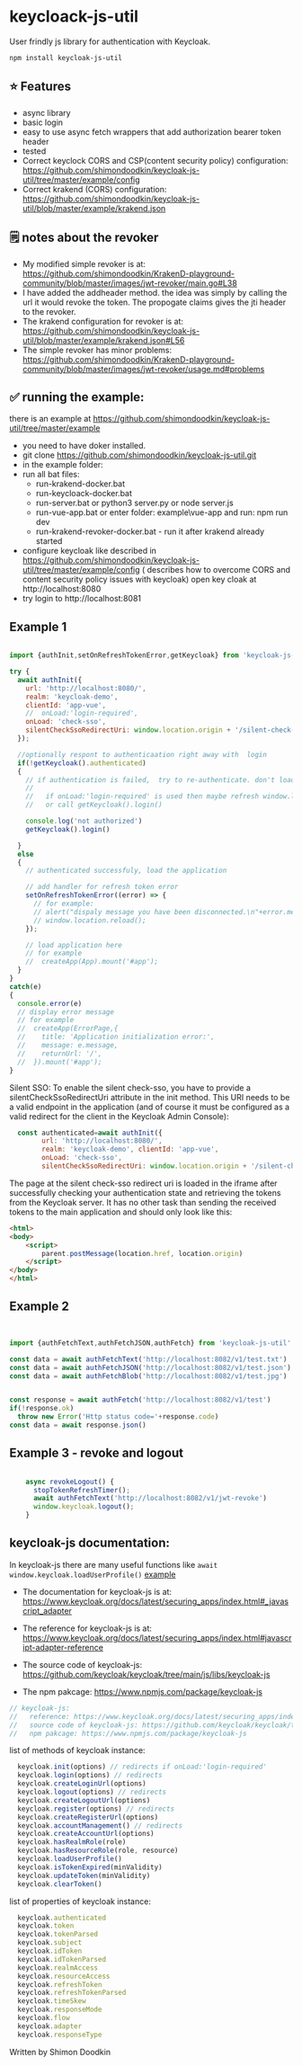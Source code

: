 # keycloack-js-util

User frindly js library for authentication with Keycloak.

```
npm install keycloak-js-util
```

## ⭐️ Features

- async library
- basic login
- easy to use async fetch wrappers that add authorization bearer token header
- tested
- Correct keyclock CORS and CSP(content security policy) configuration: 
  https://github.com/shimondoodkin/keycloak-js-util/tree/master/example/config
- Correct krakend (CORS) configuration:
  https://github.com/shimondoodkin/keycloak-js-util/blob/master/example/krakend.json
  

## 🗒 notes about the revoker

- My modified simple revoker is at:
  https://github.com/shimondoodkin/KrakenD-playground-community/blob/master/images/jwt-revoker/main.go#L38
 - I have added the addheader method. the idea was simply by calling the url it would revoke the token. The propogate claims gives the jti header to the revoker.
 - The krakend configuration for revoker is at: https://github.com/shimondoodkin/keycloak-js-util/blob/master/example/krakend.json#L56
 - The simple revoker has minor problems: https://github.com/shimondoodkin/KrakenD-playground-community/blob/master/images/jwt-revoker/usage.md#problems

## ✅ running the example:

there is an example at https://github.com/shimondoodkin/keycloak-js-util/tree/master/example
- you need to have doker installed.
- git clone https://github.com/shimondoodkin/keycloak-js-util.git
- in the example folder:
- run all bat files:
  - run-krakend-docker.bat
  - run-keycloack-docker.bat
  - run-server.bat or python3 server.py or node server.js
  - run-vue-app.bat or enter folder: example\vue-app and run:  npm run dev
  - run-krakend-revoker-docker.bat - run it after krakend already started
- configure keycloak like described in https://github.com/shimondoodkin/keycloak-js-util/tree/master/example/config ( describes how to overcome CORS and content security policy issues with keycloak) open key cloak at  http://localhost:8080
- try login to http://localhost:8081

##   Example 1

```javascript

import {authInit,setOnRefreshTokenError,getKeycloak} from 'keycloak-js-util'

try {
  await authInit({ 
    url: 'http://localhost:8080/', 
    realm: 'keycloak-demo', 
    clientId: 'app-vue',
    //  onLoad:'login-required',
    onLoad: 'check-sso',
    silentCheckSsoRedirectUri: window.location.origin + '/silent-check-sso.html' 
  });

  //optionally respont to authenticaation right away with  login
  if(!getKeycloak().authenticated) 
  {
    // if authentication is failed,  try to re-authenticate. don't load the application.
    //  
    //   if onLoad:'login-required' is used then maybe refresh window.location.reload().
    //   or call getKeycloak().login() 

    console.log('not authorized')
    getKeycloak().login()    

  }
  else
  {
    // authenticated successfuly, load the application

    // add handler for refresh token error
    setOnRefreshTokenError((error) => { 
      // for example:
      // alert("dispaly message you have been disconnected.\n"+error.message);
      // window.location.reload();
    });

    // load application here
    // for example
    //  createApp(App).mount('#app');
  }
}
catch(e)
{
  console.error(e)
  // display error message
  // for example
  //  createApp(ErrorPage,{
  //    title: 'Application initialization error:',
  //    message: e.message,
  //    returnUrl: '/',
  //  }).mount('#app');
}
```



Silent SSO:
To enable the silent check-sso, you have to provide a silentCheckSsoRedirectUri attribute in the init method. This URI needs to be a valid endpoint in the application (and of course it must be configured as a valid redirect for the client in the Keycloak Admin Console):
```javascript
  const authenticated=await authInit({
        url: 'http://localhost:8080/',
        realm: 'keycloak-demo', clientId: 'app-vue',
        onLoad: 'check-sso',
        silentCheckSsoRedirectUri: window.location.origin + '/silent-check-sso.html' });
```

The page at the silent check-sso redirect uri is loaded in the iframe after successfully checking your authentication state and retrieving the tokens from the Keycloak server. It has no other task than sending the received tokens to the main application and should only look like this:

```html
<html>
<body>
    <script>
        parent.postMessage(location.href, location.origin)
    </script>
</body>
</html>
```





##   Example 2

```javascript


import {authFetchText,authFetchJSON,authFetch} from 'keycloak-js-util'

const data = await authFetchText('http://localhost:8082/v1/test.txt')
const data = await authFetchJSON('http://localhost:8082/v1/test.json')
const data = await authFetchBlob('http://localhost:8082/v1/test.jpg')


const response = await authFetch('http://localhost:8082/v1/test')
if(!response.ok)
  throw new Error('Http status code='+response.code)
const data = await response.json()

```


##   Example 3 - revoke and logout

```javascript

    async revokeLogout() {
      stopTokenRefreshTimer();
      await authFetchText('http://localhost:8082/v1/jwt-revoke')
      window.keycloak.logout();
    }
```
    
## keycloak-js documentation:

In keycloak-js there are many useful functions like ` await window.keycloak.loadUserProfile() ` [example](example/vue-app/src/components/KeycloakExample.vue#L110)

- The documentation for keycloak-js is at:
  https://www.keycloak.org/docs/latest/securing_apps/index.html#_javascript_adapter

- The reference for keycloak-js is at:
  https://www.keycloak.org/docs/latest/securing_apps/index.html#javascript-adapter-reference

- The source code of keycloak-js: https://github.com/keycloak/keycloak/tree/main/js/libs/keycloak-js

- The npm pakcage: https://www.npmjs.com/package/keycloak-js


```javascript
// keycloak-js:
//   reference: https://www.keycloak.org/docs/latest/securing_apps/index.html#_javascript_adapter
//   source code of keycloak-js: https://github.com/keycloak/keycloak/tree/main/js/libs/keycloak-js
//   npm pakcage: https://www.npmjs.com/package/keycloak-js
```

list of methods of keycloak instance:

```javascript
  keycloak.init(options) // redirects if onLoad:'login-required'
  keycloak.login(options) // redirects
  keycloak.createLoginUrl(options)
  keycloak.logout(options) // redirects
  keycloak.createLogoutUrl(options)
  keycloak.register(options) // redirects
  keycloak.createRegisterUrl(options)
  keycloak.accountManagement() // redirects
  keycloak.createAccountUrl(options)
  keycloak.hasRealmRole(role)
  keycloak.hasResourceRole(role, resource)
  keycloak.loadUserProfile()
  keycloak.isTokenExpired(minValidity)
  keycloak.updateToken(minValidity)
  keycloak.clearToken()
```

list of properties of keycloak instance:
```javascript
  keycloak.authenticated
  keycloak.token
  keycloak.tokenParsed
  keycloak.subject
  keycloak.idToken
  keycloak.idTokenParsed
  keycloak.realmAccess
  keycloak.resourceAccess
  keycloak.refreshToken
  keycloak.refreshTokenParsed
  keycloak.timeSkew
  keycloak.responseMode
  keycloak.flow
  keycloak.adapter
  keycloak.responseType
```

Written by Shimon Doodkin
